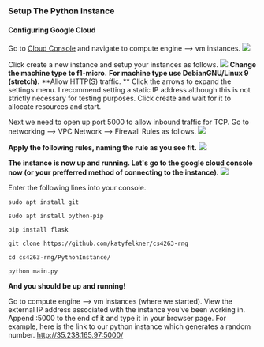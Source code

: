 ### Setup The Python Instance
####  Configuring Google Cloud
Go to [Cloud Console](https://console.cloude.google.com/ "Cloud Console") and navigate to compute engine --> vm instances.
![](https://i.imgur.com/KRwU2aN.png)

Click create a new instance and setup your instances as follows.
![](https://i.imgur.com/i10iusc.png)
**Change the machine type to f1-micro.**
**For machine type use DebianGNU/Linux 9 (stretch).**
**Allow HTTP(S) traffic. **
Click the arrows to expand the settings menu.
I recommend setting a static IP address although this is not strictly necessary for testing purposes.
Click create and wait for it to allocate resources and start.



Next we need to open up port 5000 to allow inbound traffic for TCP. 
Go to networking --> VPC Network --> Firewall Rules as follows.
![](https://i.imgur.com/DZ1mEjJ.png)



**Apply the following rules, naming the rule as you see fit.**
![](https://i.imgur.com/n1Ttlee.png)

**The instance is now up and running. Let's go to the google cloud console now (or your prefferred method of connecting to the instance).**
![](https://i.imgur.com/n10jc43.png)

Enter the following lines into your console.

`sudo apt install git`

`sudo apt install python-pip`

`pip install flask`

`git clone https://github.com/katyfelkner/cs4263-rng`

`cd cs4263-rng/PythonInstance/`

`python main.py`

**And you should be up and running!**

Go to compute engine --> vm instances (where we started).
View the external IP address associated with the instance you've been working in.
Append :5000 to the end of it and type it in your browser page. 
For example, here is the link to our python instance which generates a random number.
http://35.238.165.97:5000/
